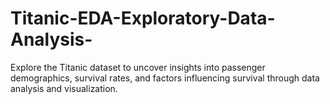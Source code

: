 # Titanic-EDA-Exploratory-Data-Analysis-
Explore the Titanic dataset to uncover insights into passenger demographics, survival rates, and factors influencing survival through data analysis and visualization.
